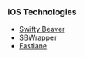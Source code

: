 ### iOS Technologies

* [Swifty Beaver](https://github.com/SwiftyBeaver/SwiftyBeaver)
* [SBWrapper](https://github.com/SwiftyBeaver/SBObjectiveCWrapper)
* [Fastlane](https://fastlane.tools/)
